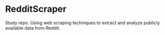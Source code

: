 # RedditScraper
Study repo. Using web scraping techniques to extract and analyze publicly available data from Reddit.
